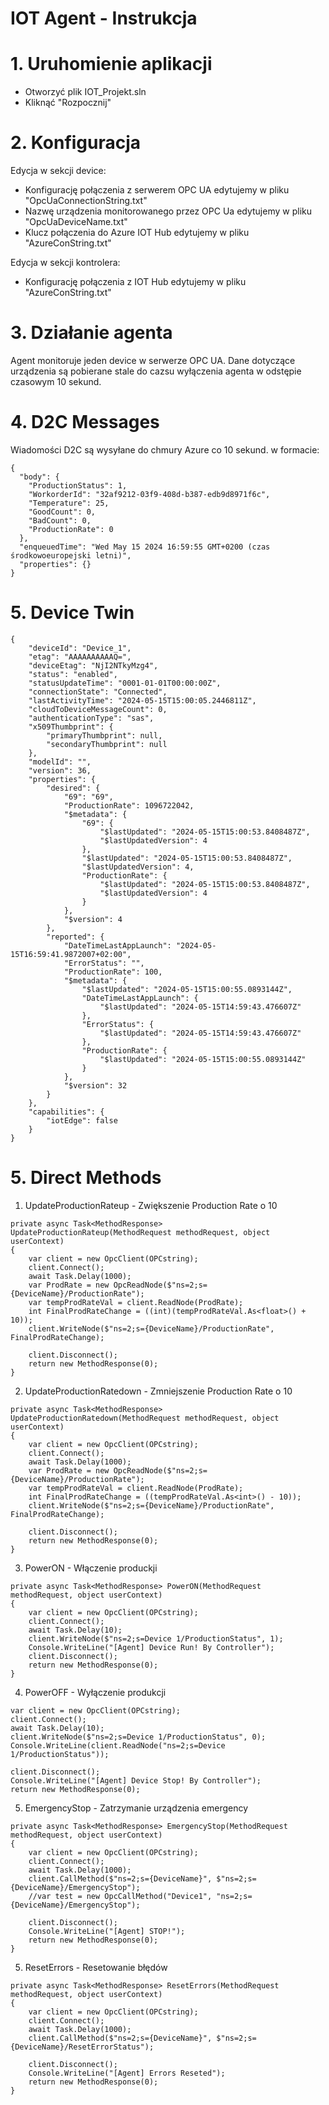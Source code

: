 
# IOT Agent - Instrukcja

# 1. Uruhomienie aplikacji
  
  - Otworzyć plik IOT_Projekt.sln
  - Kliknąć "Rozpocznij"

# 2. Konfiguracja
 
 Edycja w sekcji device: 

 - Konfigurację połączenia z serwerem OPC UA edytujemy w pliku "OpcUaConnectionString.txt"
 - Nazwę urządzenia monitorowanego przez OPC Ua edytujemy w pliku "OpcUaDeviceName.txt"
 - Klucz połączenia do Azure IOT Hub edytujemy w pliku "AzureConString.txt"

 Edycja w sekcji kontrolera: 

 - Konfigurację połączenia z IOT Hub edytujemy w pliku "AzureConString.txt"

# 3. Działanie agenta 
Agent monitoruje jeden device w serwerze OPC UA. Dane dotyczące urządzenia są pobierane stale do cazsu wyłączenia agenta w odstępie czasowym  10 sekund.

# 4. D2C Messages
Wiadomości D2C są wysyłane do chmury Azure co 10 sekund. w formacie: 

```
{
  "body": {
    "ProductionStatus": 1,
    "WorkorderId": "32af9212-03f9-408d-b387-edb9d8971f6c",
    "Temperature": 25,
    "GoodCount": 0,
    "BadCount": 0,
    "ProductionRate": 0
  },
  "enqueuedTime": "Wed May 15 2024 16:59:55 GMT+0200 (czas środkowoeuropejski letni)",
  "properties": {}
}
```
# 5. Device Twin
```
{
	"deviceId": "Device_1",
	"etag": "AAAAAAAAAAQ=",
	"deviceEtag": "NjI2NTkyMzg4",
	"status": "enabled",
	"statusUpdateTime": "0001-01-01T00:00:00Z",
	"connectionState": "Connected",
	"lastActivityTime": "2024-05-15T15:00:05.2446811Z",
	"cloudToDeviceMessageCount": 0,
	"authenticationType": "sas",
	"x509Thumbprint": {
		"primaryThumbprint": null,
		"secondaryThumbprint": null
	},
	"modelId": "",
	"version": 36,
	"properties": {
		"desired": {
			"69": "69",
			"ProductionRate": 1096722042,
			"$metadata": {
				"69": {
					"$lastUpdated": "2024-05-15T15:00:53.8408487Z",
					"$lastUpdatedVersion": 4
				},
				"$lastUpdated": "2024-05-15T15:00:53.8408487Z",
				"$lastUpdatedVersion": 4,
				"ProductionRate": {
					"$lastUpdated": "2024-05-15T15:00:53.8408487Z",
					"$lastUpdatedVersion": 4
				}
			},
			"$version": 4
		},
		"reported": {
			"DateTimeLastAppLaunch": "2024-05-15T16:59:41.9872007+02:00",
			"ErrorStatus": "",
			"ProductionRate": 100,
			"$metadata": {
				"$lastUpdated": "2024-05-15T15:00:55.0893144Z",
				"DateTimeLastAppLaunch": {
					"$lastUpdated": "2024-05-15T14:59:43.476607Z"
				},
				"ErrorStatus": {
					"$lastUpdated": "2024-05-15T14:59:43.476607Z"
				},
				"ProductionRate": {
					"$lastUpdated": "2024-05-15T15:00:55.0893144Z"
				}
			},
			"$version": 32
		}
	},
	"capabilities": {
		"iotEdge": false
	}
}
```
# 5. Direct Methods
1. UpdateProductionRateup - Zwiększenie Production Rate o 10
```
private async Task<MethodResponse> UpdateProductionRateup(MethodRequest methodRequest, object userContext)
{
    var client = new OpcClient(OPCstring);
    client.Connect();
    await Task.Delay(1000);
    var ProdRate = new OpcReadNode($"ns=2;s={DeviceName}/ProductionRate");
    var tempProdRateVal = client.ReadNode(ProdRate);
    int FinalProdRateChange = ((int)(tempProdRateVal.As<float>() + 10));
    client.WriteNode($"ns=2;s={DeviceName}/ProductionRate", FinalProdRateChange);

    client.Disconnect();
    return new MethodResponse(0);
}
```
2. UpdateProductionRatedown - Zmniejszenie Production Rate o 10
```
private async Task<MethodResponse> UpdateProductionRatedown(MethodRequest methodRequest, object userContext)
{
    var client = new OpcClient(OPCstring);
    client.Connect();
    await Task.Delay(1000);
    var ProdRate = new OpcReadNode($"ns=2;s={DeviceName}/ProductionRate");
    var tempProdRateVal = client.ReadNode(ProdRate);
    int FinalProdRateChange = ((tempProdRateVal.As<int>() - 10));
    client.WriteNode($"ns=2;s={DeviceName}/ProductionRate", FinalProdRateChange);

    client.Disconnect();
    return new MethodResponse(0);
}
```
3. PowerON  - Włączenie produckji
```
private async Task<MethodResponse> PowerON(MethodRequest methodRequest, object userContext)
{
    var client = new OpcClient(OPCstring);
    client.Connect();
    await Task.Delay(10);
    client.WriteNode($"ns=2;s=Device 1/ProductionStatus", 1);
    Console.WriteLine("[Agent] Device Run! By Controller");
    client.Disconnect();
    return new MethodResponse(0);
}
```
4. PowerOFF - Wyłączenie produkcji
```
var client = new OpcClient(OPCstring);
client.Connect();
await Task.Delay(10);
client.WriteNode($"ns=2;s=Device 1/ProductionStatus", 0);
Console.WriteLine(client.ReadNode("ns=2;s=Device 1/ProductionStatus"));

client.Disconnect();
Console.WriteLine("[Agent] Device Stop! By Controller");
return new MethodResponse(0);
```
5. EmergencyStop - Zatrzymanie urządzenia emergency
```
private async Task<MethodResponse> EmergencyStop(MethodRequest methodRequest, object userContext)
{
    var client = new OpcClient(OPCstring);
    client.Connect();
    await Task.Delay(1000);
    client.CallMethod($"ns=2;s={DeviceName}", $"ns=2;s={DeviceName}/EmergencyStop");
    //var test = new OpcCallMethod("Device1", "ns=2;s={DeviceName}/EmergencyStop");

    client.Disconnect();
    Console.WriteLine("[Agent] STOP!");
    return new MethodResponse(0);
}
```
5. ResetErrors - Resetowanie błędów
```
private async Task<MethodResponse> ResetErrors(MethodRequest methodRequest, object userContext)
{
    var client = new OpcClient(OPCstring);
    client.Connect();
    await Task.Delay(1000);
    client.CallMethod($"ns=2;s={DeviceName}", $"ns=2;s={DeviceName}/ResetErrorStatus");

    client.Disconnect();
    Console.WriteLine("[Agent] Errors Reseted");
    return new MethodResponse(0);
}
```
